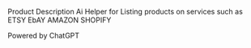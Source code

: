 Product Description Ai Helper for Listing products on services such as
ETSY
EbAY
AMAZON
SHOPIFY

Powered by ChatGPT
